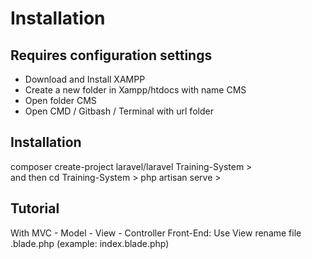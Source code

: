 # Installation
## Requires configuration settings
- Download and Install XAMPP
- Create a new folder in Xampp/htdocs with name CMS
- Open folder CMS
- Open CMD / Gitbash / Terminal with url folder

## Installation

  composer create-project laravel/laravel Training-System >  
  and then cd Training-System >
  php artisan serve >


## Tutorial
  With MVC - Model - View - Controller
  Front-End: Use View rename file .blade.php (example: index.blade.php)
